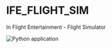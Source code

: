 # IFE_FLIGHT_SIM
In Flight Entertainment - Flight Simulator

![Python application](https://github.com/Ragnarok540/IFE_FLIGHT_SIM/workflows/Python%20application/badge.svg)
